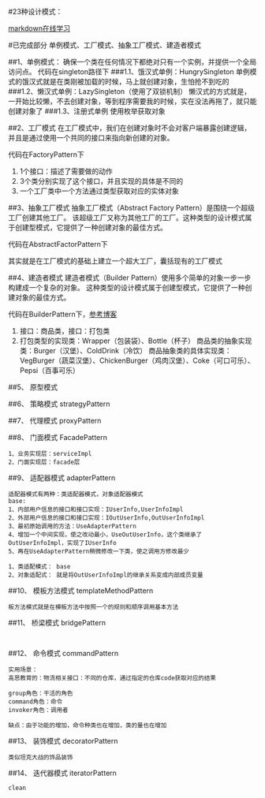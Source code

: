 #23种设计模式：

[markdown在线学习](http://www.mdeditor.com/)

#已完成部分
单例模式、工厂模式、抽象工厂模式、建造者模式

##1、单例模式：
确保一个类在任何情况下都绝对只有一个实例，并提供一个全局访问点。
代码在singleton路径下
###1.1、饿汉式单例：HungrySingleton
单例模式的饿汉式就是在类刚被加载的时候，马上就创建对象，生怕抢不到吃的
###1.2、懒汉式单例：LazySingleton（使用了双锁机制）
懒汉式的方式就是，一开始比较懒，不去创建对象，等到程序需要我的时候，实在没法再拖了，就只能创建对象了
###1.3、注册式单例
使用枚举获取对象

##2、工厂模式
在工厂模式中，我们在创建对象时不会对客户端暴露创建逻辑，并且是通过使用一个共同的接口来指向新创建的对象。

代码在FactoryPattern下

1. 1个接口：描述了需要做的动作
2. 3个类分别实现了这个接口，并且实现的具体是不同的
3. 一个工厂类中一个方法通过类型获取对应的实体对象

##3、抽象工厂模式
抽象工厂模式（Abstract Factory Pattern）是围绕一个超级工厂创建其他工厂。
该超级工厂又称为其他工厂的工厂。这种类型的设计模式属于创建型模式，它提供了一种创建对象的最佳方式。

代码在AbstractFactorPattern下

其实就是在工厂模式的基础上建立一个超大工厂，囊括现有的工厂模式


##4、建造者模式
建造者模式（Builder Pattern）使用多个简单的对象一步一步构建成一个复杂的对象。
这种类型的设计模式属于创建型模式，它提供了一种创建对象的最佳方式。

代码在BuilderPattern下，[参考博客](https://www.runoob.com/design-pattern/builder-pattern.html)

1. 接口：商品类，接口：打包类
2. 打包类型的实现类：Wrapper（包装袋）、Bottle（杯子）
    商品类的抽象实现类：Burger（汉堡）、ColdDrink（冷饮）
    商品抽象类的具体实现类：VegBurger（蔬菜汉堡）、ChickenBurger（鸡肉汉堡）、Coke（可口可乐）、Pepsi（百事可乐）


##5、 原型模式


##6、 策略模式 strategyPattern



##7、 代理模式 proxyPattern

##8、 门面模式 FacadePattern
~~~
1、业务实现层：serviceImpl
2、门面实现层：facade层
~~~

##9、 适配器模式 adapterPattern
~~~
适配器模式有两种：类适配器模式，对象适配器模式
base:
1、内部用户信息的接口和接口实现：IUserInfo,UserInfoImpl
2、外部用户信息的接口和接口实现：IOutUserInfo,OutUserInfoImpl
3、最初原始调用的方法：UseAdapterPattern
4、增加一个中间实现，使之改动最小，UseOutUserInfo，这个类继承了OutUserInfoImpl，实现了IUserInfo
5、再在UseAdapterPattern稍微修改一下类，使之调用方修改最少

1、类适配模式： base
2、对象适配式： 就是将OutUserInfoImpl的继承关系变成内部成员变量
~~~

##10、  模板方法模式 templateMethodPattern
~~~
板方法模式就是在模板方法中按照一个的规则和顺序调用基本方法

~~~

##11、 桥梁模式 bridgePattern
```


```
##12、 命令模式 commandPattern
```
实用场景：
高思教育的：物流相关接口：不同的仓库，通过指定的仓库code获取对应的结果

group角色：干活的角色
command角色：命令
invoker角色：调用者

缺点：由于功能的增加，命令种类也在增加，类的量也在增加

```

##13、 装饰模式 decoratorPattern
```
类似坦克大战的饰品装饰

```

##14、  迭代器模式  iteratorPattern
```
clean

```











